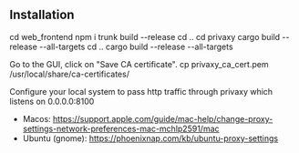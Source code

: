
## Installation

cd web_frontend
npm i
trunk build --release
cd ..
cd privaxy
cargo build --release --all-targets
cd ..
cargo build --release --all-targets


Go to the GUI, click on "Save CA certificate".
cp privaxy_ca_cert.pem /usr/local/share/ca-certificates/

Configure your local system to pass http traffic through privaxy which listens on 0.0.0.0:8100
   - Macos: <https://support.apple.com/guide/mac-help/change-proxy-settings-network-preferences-mac-mchlp2591/mac>
   - Ubuntu (gnome): <https://phoenixnap.com/kb/ubuntu-proxy-settings>

